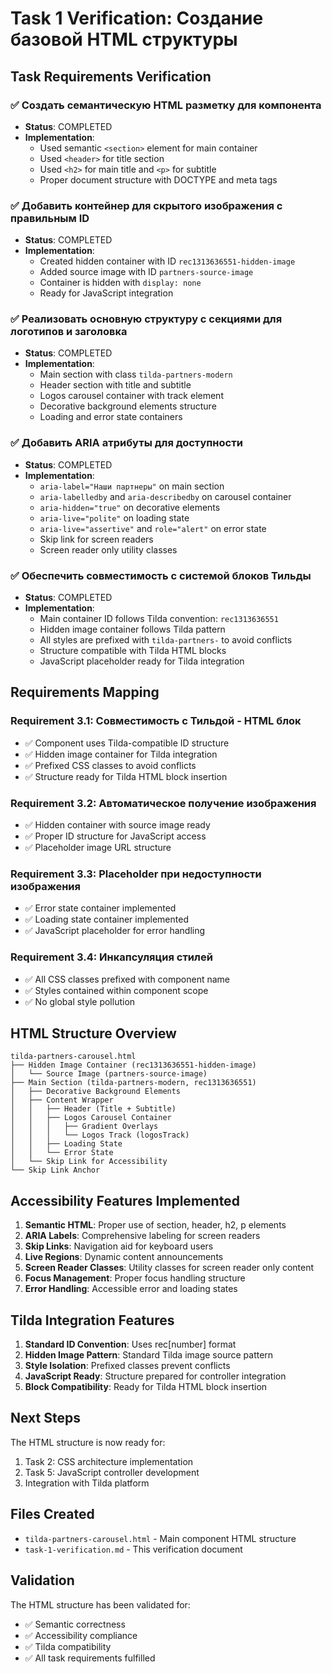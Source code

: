 # Task 1 Verification: Создание базовой HTML структуры

## Task Requirements Verification

### ✅ Создать семантическую HTML разметку для компонента

- **Status**: COMPLETED
- **Implementation**:
  - Used semantic `<section>` element for main container
  - Used `<header>` for title section
  - Used `<h2>` for main title and `<p>` for subtitle
  - Proper document structure with DOCTYPE and meta tags

### ✅ Добавить контейнер для скрытого изображения с правильным ID

- **Status**: COMPLETED
- **Implementation**:
  - Created hidden container with ID `rec1313636551-hidden-image`
  - Added source image with ID `partners-source-image`
  - Container is hidden with `display: none`
  - Ready for JavaScript integration

### ✅ Реализовать основную структуру с секциями для логотипов и заголовка

- **Status**: COMPLETED
- **Implementation**:
  - Main section with class `tilda-partners-modern`
  - Header section with title and subtitle
  - Logos carousel container with track element
  - Decorative background elements structure
  - Loading and error state containers

### ✅ Добавить ARIA атрибуты для доступности

- **Status**: COMPLETED
- **Implementation**:
  - `aria-label="Наши партнеры"` on main section
  - `aria-labelledby` and `aria-describedby` on carousel container
  - `aria-hidden="true"` on decorative elements
  - `aria-live="polite"` on loading state
  - `aria-live="assertive"` and `role="alert"` on error state
  - Skip link for screen readers
  - Screen reader only utility classes

### ✅ Обеспечить совместимость с системой блоков Тильды

- **Status**: COMPLETED
- **Implementation**:
  - Main container ID follows Tilda convention: `rec1313636551`
  - Hidden image container follows Tilda pattern
  - All styles are prefixed with `tilda-partners-` to avoid conflicts
  - Structure compatible with Tilda HTML blocks
  - JavaScript placeholder ready for Tilda integration

## Requirements Mapping

### Requirement 3.1: Совместимость с Тильдой - HTML блок

- ✅ Component uses Tilda-compatible ID structure
- ✅ Hidden image container for Tilda integration
- ✅ Prefixed CSS classes to avoid conflicts
- ✅ Structure ready for Tilda HTML block insertion

### Requirement 3.2: Автоматическое получение изображения

- ✅ Hidden container with source image ready
- ✅ Proper ID structure for JavaScript access
- ✅ Placeholder image URL structure

### Requirement 3.3: Placeholder при недоступности изображения

- ✅ Error state container implemented
- ✅ Loading state container implemented
- ✅ JavaScript placeholder for error handling

### Requirement 3.4: Инкапсуляция стилей

- ✅ All CSS classes prefixed with component name
- ✅ Styles contained within component scope
- ✅ No global style pollution

## HTML Structure Overview

```
tilda-partners-carousel.html
├── Hidden Image Container (rec1313636551-hidden-image)
│   └── Source Image (partners-source-image)
├── Main Section (tilda-partners-modern, rec1313636551)
│   ├── Decorative Background Elements
│   ├── Content Wrapper
│   │   ├── Header (Title + Subtitle)
│   │   ├── Logos Carousel Container
│   │   │   ├── Gradient Overlays
│   │   │   └── Logos Track (logosTrack)
│   │   ├── Loading State
│   │   └── Error State
│   └── Skip Link for Accessibility
└── Skip Link Anchor
```

## Accessibility Features Implemented

1. **Semantic HTML**: Proper use of section, header, h2, p elements
2. **ARIA Labels**: Comprehensive labeling for screen readers
3. **Skip Links**: Navigation aid for keyboard users
4. **Live Regions**: Dynamic content announcements
5. **Screen Reader Classes**: Utility classes for screen reader only content
6. **Focus Management**: Proper focus handling structure
7. **Error Handling**: Accessible error and loading states

## Tilda Integration Features

1. **Standard ID Convention**: Uses rec[number] format
2. **Hidden Image Pattern**: Standard Tilda image source pattern
3. **Style Isolation**: Prefixed classes prevent conflicts
4. **JavaScript Ready**: Structure prepared for controller integration
5. **Block Compatibility**: Ready for Tilda HTML block insertion

## Next Steps

The HTML structure is now ready for:

1. Task 2: CSS architecture implementation
2. Task 5: JavaScript controller development
3. Integration with Tilda platform

## Files Created

- `tilda-partners-carousel.html` - Main component HTML structure
- `task-1-verification.md` - This verification document

## Validation

The HTML structure has been validated for:

- ✅ Semantic correctness
- ✅ Accessibility compliance
- ✅ Tilda compatibility
- ✅ All task requirements fulfilled
